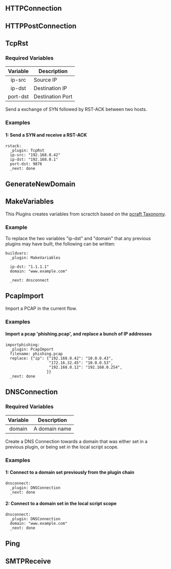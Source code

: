 ## HTTPConnection
## HTTPPostConnection
## TcpRst
### Required Variables

| Variable | Description |
|:--------:|-------------|
| ip-src | Source IP |
| ip-dst | Destination IP |
| port-dst | Destination Port |

Send a exchange of SYN followed by RST-ACK between two hosts.

### Examples

#### 1: Send a SYN and receive a RST-ACK
```
rstack:
  _plugin: TcpRst
  ip-src: "192.168.0.42"
  ip-dst: "192.168.0.1"
  port-dst: 9876
  _next: done
```

## GenerateNewDomain
## MakeVariables

This Plugins creates variables from scractch based on the [pcraft Taxonomy][taxonomy].

### Example

To replace the two variables "ip-dst" and "domain" that any previous plugins may have
built, the following can be written:

```
buildvars:
  _plugin: MakeVariables

  ip-dst: "1.1.1.1"
  domain: "www.example.com"

  _next: dnsconnect
```

[taxonomy]:taxonomy.md

## PcapImport

Import a PCAP in the current flow.

### Examples

#### Import a pcap 'phishing.pcap', and replace a bunch of IP addresses

```
importphishing:
  _plugin: PcapImport
  filename: phishing.pcap
  replace: {"ip": {"192.168.0.42": "10.0.0.43",
                   "172.16.32.45": "10.0.0.53",
                   "192.168.0.12": "192.168.0.254",
                  }}
  _next: done
```

## DNSConnection
### Required Variables

| Variable | Description |
|:--------:|-------------|
| domain | A domain name |

Create a DNS Connection towards a domain that was either set in a previous plugin, or 
being set in the local script scope.

### Examples

#### 1: Connect to a domain set previously from the plugin chain

```
dnsconnect:
  _plugin: DNSConnection
  _next: done
```

#### 2: Connect to a domain set in the local script scope

```
dnsconnect:
  _plugin: DNSConnection
  domain: "www.example.com"
  _next: done
```


## Ping
## SMTPReceive
